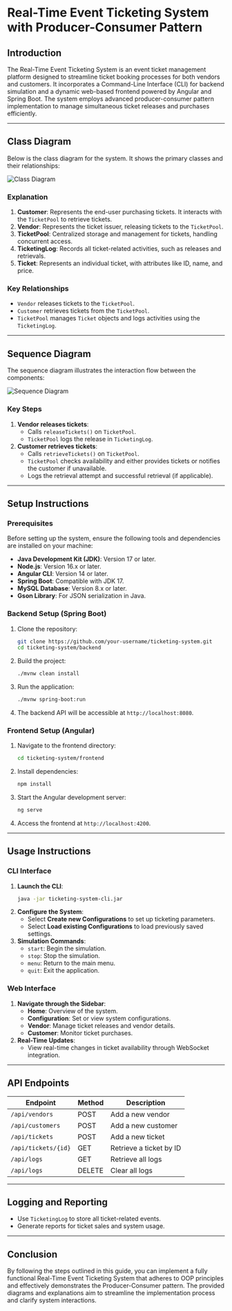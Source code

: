 # Real-Time Event Ticketing System with Producer-Consumer Pattern

## Introduction
The Real-Time Event Ticketing System is an event ticket management platform designed to streamline ticket booking processes for both vendors and customers. It incorporates a Command-Line Interface (CLI) for backend simulation and a dynamic web-based frontend powered by Angular and Spring Boot. The system employs advanced producer-consumer pattern implementation to manage simultaneous ticket releases and purchases efficiently.

---

## Class Diagram
Below is the class diagram for the system. It shows the primary classes and their relationships:

![Class Diagram](UML%20class.png)

### Explanation
1. **Customer**: Represents the end-user purchasing tickets. It interacts with the `TicketPool` to retrieve tickets.
2. **Vendor**: Represents the ticket issuer, releasing tickets to the `TicketPool`.
3. **TicketPool**: Centralized storage and management for tickets, handling concurrent access.
4. **TicketingLog**: Records all ticket-related activities, such as releases and retrievals.
5. **Ticket**: Represents an individual ticket, with attributes like ID, name, and price.

### Key Relationships
- `Vendor` releases tickets to the `TicketPool`.
- `Customer` retrieves tickets from the `TicketPool`.
- `TicketPool` manages `Ticket` objects and logs activities using the `TicketingLog`.

---

## Sequence Diagram
The sequence diagram illustrates the interaction flow between the components:

![Sequence Diagram](Sequence%20diagram.png)

### Key Steps
1. **Vendor releases tickets**:
   - Calls `releaseTickets()` on `TicketPool`.
   - `TicketPool` logs the release in `TicketingLog`.
2. **Customer retrieves tickets**:
   - Calls `retrieveTickets()` on `TicketPool`.
   - `TicketPool` checks availability and either provides tickets or notifies the customer if unavailable.
   - Logs the retrieval attempt and successful retrieval (if applicable).

---

## Setup Instructions

### Prerequisites
Before setting up the system, ensure the following tools and dependencies are installed on your machine:

- **Java Development Kit (JDK)**: Version 17 or later.
- **Node.js**: Version 16.x or later.
- **Angular CLI**: Version 14 or later.
- **Spring Boot**: Compatible with JDK 17.
- **MySQL Database**: Version 8.x or later.
- **Gson Library**: For JSON serialization in Java.

### Backend Setup (Spring Boot)
1. Clone the repository:
   ```bash
   git clone https://github.com/your-username/ticketing-system.git
   cd ticketing-system/backend
   ```
2. Build the project:
   ```bash
   ./mvnw clean install
   ```
3. Run the application:
   ```bash
   ./mvnw spring-boot:run
   ```
4. The backend API will be accessible at `http://localhost:8080`.

### Frontend Setup (Angular)
1. Navigate to the frontend directory:
   ```bash
   cd ticketing-system/frontend
   ```
2. Install dependencies:
   ```bash
   npm install
   ```
3. Start the Angular development server:
   ```bash
   ng serve
   ```
4. Access the frontend at `http://localhost:4200`.

---

## Usage Instructions

### CLI Interface
1. **Launch the CLI**:
   ```bash
   java -jar ticketing-system-cli.jar
   ```
2. **Configure the System**:
   - Select **Create new Configurations** to set up ticketing parameters.
   - Select **Load existing Configurations** to load previously saved settings.
3. **Simulation Commands**:
   - `start`: Begin the simulation.
   - `stop`: Stop the simulation.
   - `menu`: Return to the main menu.
   - `quit`: Exit the application.

### Web Interface
1. **Navigate through the Sidebar**:
   - **Home**: Overview of the system.
   - **Configuration**: Set or view system configurations.
   - **Vendor**: Manage ticket releases and vendor details.
   - **Customer**: Monitor ticket purchases.
2. **Real-Time Updates**:
   - View real-time changes in ticket availability through WebSocket integration.

---

## API Endpoints
| Endpoint               | Method | Description                  |
|------------------------|--------|------------------------------|
| `/api/vendors`         | POST   | Add a new vendor             |
| `/api/customers`       | POST   | Add a new customer           |
| `/api/tickets`         | POST   | Add a new ticket             |
| `/api/tickets/{id}`    | GET    | Retrieve a ticket by ID      |
| `/api/logs`            | GET    | Retrieve all logs            |
| `/api/logs`            | DELETE | Clear all logs               |

---

## Logging and Reporting
- Use `TicketingLog` to store all ticket-related events.
- Generate reports for ticket sales and system usage.

---

## Conclusion
By following the steps outlined in this guide, you can implement a fully functional Real-Time Event Ticketing System that adheres to OOP principles and effectively demonstrates the Producer-Consumer pattern. The provided diagrams and explanations aim to streamline the implementation process and clarify system interactions.


